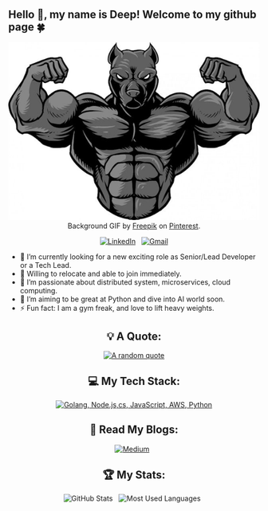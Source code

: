 
## Hello :wave:, my name is Deep! Welcome to my github page :four_leaf_clover:
<div align="center">

[![Hello World, I'm Deep!](assets/strong_dev.jpeg)](https://github.com/ilivestrong) 
Background GIF by [Freepik](https://in.pinterest.com/pin/1100919071396898530/) on [Pinterest](https://www.pinterest.com/).

[![LinkedIn](https://skillicons.dev/icons?i=linkedin)](https://www.linkedin.com/in/techiemind/) &nbsp;
[![Gmail](https://skillicons.dev/icons?i=gmail)](mailto:imdeepakpathak@gmail.com?subject=Hello%Deepak,%20From%20Github)

</div>

- 🔭 I’m currently looking for a new exciting role as Senior/Lead Developer or a Tech Lead.
- 🔭 Willing to relocate and able to join immediately.
- 🌱 I’m passionate about distributed system, microservices, cloud computing.
- 📝 I’m aiming to be great at Python and dive into AI world soon.
- ⚡ Fun fact: I am a gym freak, and love to lift heavy weights.

<div align="center">

## 💡 A Quote:

[![A random quote](https://quotes-github-readme.vercel.app/api?type=horizontal&theme=dark)](https://github.com/piyushsuthar/github-readme-quotes)

## 💻 My Tech Stack:

[![Golang, Node.js,cs, JavaScript, AWS, Python](https://skillicons.dev/icons?i=golang,nodejs,nestjs,js,ts,aws,python)](https://skillicons.dev)

## 📖 Read My Blogs:

<p>
    <a target="_blank"href="https://medium.com/@ilivestrong"><img alt="Medium" src="https://img.shields.io/badge/Medium-12100E?style=for-the-badge&logo=medium&logoColor=white" /></a>&nbsp;&nbsp;
</p>

## 🏆 My Stats:

<p>
    <img height=175 alt="GitHub Stats" src="https://github-readme-stats.vercel.app/api?username=ilivestrong&show_icons=true&count_private=true&theme=dark" />&nbsp;&nbsp;
    <img height=175 alt="Most Used Languages" src="https://github-readme-stats.vercel.app/api/top-langs/?username=ilivestrong&layout=compact&theme=dark" />&nbsp;&nbsp;
</p>

</div>

